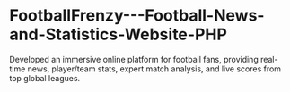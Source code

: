 # FootballFrenzy---Football-News-and-Statistics-Website-PHP

Developed an immersive online platform for football fans, providing real-time news, player/team stats, expert match analysis, and live scores from top global leagues.
